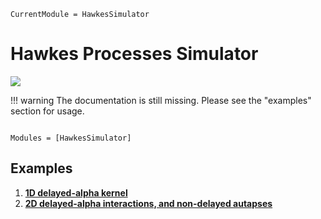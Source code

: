 ```@meta
CurrentModule = HawkesSimulator
```

# Hawkes Processes Simulator

[![](https://img.shields.io/static/v1?logo=GitHub&label=Open%20on%20GitHub&message=HawkesSimulator.jl&color=blue)](https://github.com/dylanfesta/HawkesSimulator.jl)

!!! warning
    The documentation is still missing. Please see the "examples" section for usage.

```@index
```

```@autodocs
Modules = [HawkesSimulator]
```

## Examples

<!-- 1. [**1D and 2D, exponential kernel**](./exp_1and2D.md) -->
1. [**1D delayed-alpha kernel**](./alphadelay.md)
1. [**2D delayed-alpha interactions, and non-delayed autapses**](./2d_delay_autapses.md)